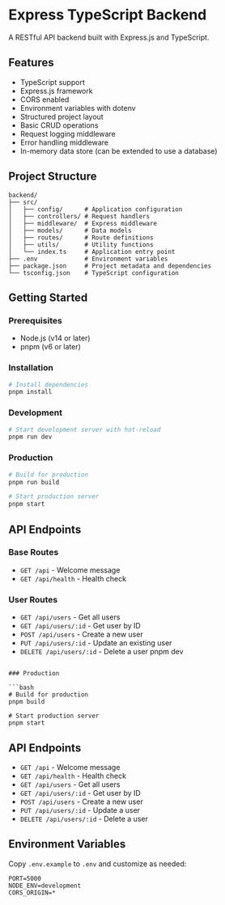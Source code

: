 # Express TypeScript Backend

A RESTful API backend built with Express.js and TypeScript.

## Features

- TypeScript support
- Express.js framework
- CORS enabled
- Environment variables with dotenv
- Structured project layout
- Basic CRUD operations
- Request logging middleware
- Error handling middleware
- In-memory data store (can be extended to use a database)

## Project Structure

```
backend/
├── src/
│   ├── config/      # Application configuration
│   ├── controllers/ # Request handlers
│   ├── middleware/  # Express middleware
│   ├── models/      # Data models
│   ├── routes/      # Route definitions
│   ├── utils/       # Utility functions
│   └── index.ts     # Application entry point
├── .env             # Environment variables
├── package.json     # Project metadata and dependencies
└── tsconfig.json    # TypeScript configuration
```

## Getting Started

### Prerequisites

- Node.js (v14 or later)
- pnpm (v6 or later)

### Installation

```bash
# Install dependencies
pnpm install
```

### Development

```bash
# Start development server with hot-reload
pnpm run dev
```

### Production

```bash
# Build for production
pnpm run build

# Start production server
pnpm start
```

## API Endpoints

### Base Routes

- `GET /api` - Welcome message
- `GET /api/health` - Health check

### User Routes

- `GET /api/users` - Get all users
- `GET /api/users/:id` - Get user by ID
- `POST /api/users` - Create a new user
- `PUT /api/users/:id` - Update an existing user
- `DELETE /api/users/:id` - Delete a user
pnpm dev
```

### Production

```bash
# Build for production
pnpm build

# Start production server
pnpm start
```

## API Endpoints

- `GET /api` - Welcome message
- `GET /api/health` - Health check
- `GET /api/users` - Get all users
- `GET /api/users/:id` - Get user by ID
- `POST /api/users` - Create a new user
- `PUT /api/users/:id` - Update a user
- `DELETE /api/users/:id` - Delete a user

## Environment Variables

Copy `.env.example` to `.env` and customize as needed:

```
PORT=5000
NODE_ENV=development
CORS_ORIGIN=*
```

